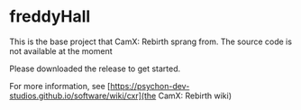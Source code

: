 # freddyHall

This is the base project that CamX: Rebirth sprang from. The source code is not available at the moment

Please downloaded the release to get started.

For more information, see [https://psychon-dev-studios.github.io/software/wiki/cxr](the CamX: Rebirth wiki)
